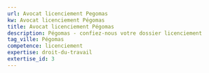 ```yaml
---
url: Avocat licenciement Pegomas
kw: Avocat licenciement Pégomas
title: Avocat licenciement Pégomas
description: Pégomas - confiez-nous votre dossier licenciement
tag_ville: Pégomas
competence: licenciement
expertise: droit-du-travail
extertise_id: 3
---
```

